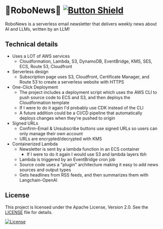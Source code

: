 # 🤖RoboNews🤖 [![Button Shield]][Shield]
RoboNews is a serverless email newsletter that delivers weekly news about AI and LLMs, written by an LLM!

## Technical details
- Uses a LOT of AWS services
  - Cloudformation, Lambda, S3, DynamoDB, EventBridge, KMS, SES, ECS, Route 53, Cloudfront
- Serverless design
  - Subscription page uses S3, Cloudfront, Certificate Manager, and Route 53 to create a serverless website with HTTPS
- One-Click Deployment
  - The project includes a deployment script which uses the AWS CLI to push source code to ECS and S3, and then deploys the Cloudformation template
  - If I were to do it again I'd probably use CDK instead of the CLI
  - A future addition could be a CI/CD pipeline that automatically deploys changes when they're pushed to origin
- Signed URLs
  - Confirm-Email & Unsubscribe buttons use signed URLs so users can only manage their own account
  - URLs are encrypted/decrypted with KMS
- Containerized Lambda
  - Newsletter is sent by a lambda function in an ECS container
    - If I were to do it again I would use S3 and lambda layers tbh
  - Lambda is triggered by an EventBridge cron job
  - Source code uses a "plugin" architecture making it easy to add news sources and output types
  - Gets headlines from RSS feeds, and then summarizes them with Langchain-OpenAI


## License

This project is licensed under the Apache License, Version 2.0. See the [LICENSE](LICENSE) file for details.


<!---------------------------------[ Badges ]---------------------------------->

[![License](https://img.shields.io/badge/License-Apache%202.0-blue.svg)](https://opensource.org/licenses/Apache-2.0)

[Button Shield]: https://img.shields.io/badge/Click%20to%20Subscribe!-37a779?style=for-the-badge
[Shield]: https://kanesweet.com/robonews/subscribe
